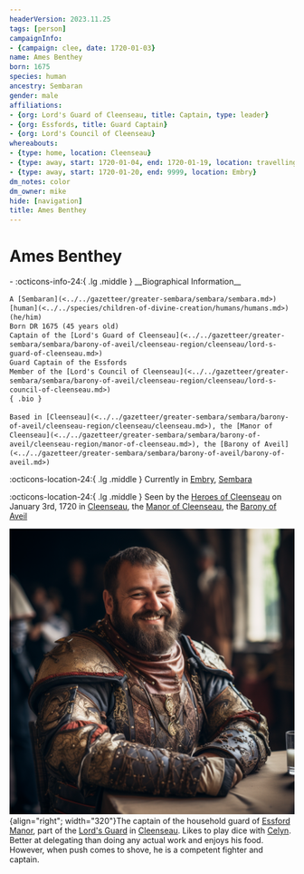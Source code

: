 ```yaml
---
headerVersion: 2023.11.25
tags: [person]
campaignInfo:
- {campaign: clee, date: 1720-01-03}
name: Ames Benthey
born: 1675
species: human
ancestry: Sembaran
gender: male
affiliations:
- {org: Lord's Guard of Cleenseau, title: Captain, type: leader}
- {org: Essfords, title: Guard Captain}
- {org: Lord's Council of Cleenseau}
whereabouts:
- {type: home, location: Cleenseau}
- {type: away, start: 1720-01-04, end: 1720-01-19, location: travelling to Embry}
- {type: away, start: 1720-01-20, end: 9999, location: Embry}
dm_notes: color
dm_owner: mike
hide: [navigation]
title: Ames Benthey
---
```

# Ames Benthey
<div class="grid cards ext-narrow-margin ext-one-column" markdown>
- :octicons-info-24:{ .lg .middle } __Biographical Information__

    A [Sembaran](<../../gazetteer/greater-sembara/sembara/sembara.md>) [human](<../../species/children-of-divine-creation/humans/humans.md>) (he/him)  
    Born DR 1675 (45 years old)  
    Captain of the [Lord's Guard of Cleenseau](<../../gazetteer/greater-sembara/sembara/barony-of-aveil/cleenseau-region/cleenseau/lord-s-guard-of-cleenseau.md>)  
    Guard Captain of the Essfords  
    Member of the [Lord's Council of Cleenseau](<../../gazetteer/greater-sembara/sembara/barony-of-aveil/cleenseau-region/cleenseau/lord-s-council-of-cleenseau.md>)  
    { .bio }

    Based in [Cleenseau](<../../gazetteer/greater-sembara/sembara/barony-of-aveil/cleenseau-region/cleenseau/cleenseau.md>), the [Manor of Cleenseau](<../../gazetteer/greater-sembara/sembara/barony-of-aveil/cleenseau-region/manor-of-cleenseau.md>), the [Barony of Aveil](<../../gazetteer/greater-sembara/sembara/barony-of-aveil/barony-of-aveil.md>)
</div>

:octicons-location-24:{ .lg .middle } Currently in [Embry](<../../gazetteer/greater-sembara/sembara/heartlands/embry.md>), [Sembara](<../../gazetteer/greater-sembara/sembara/sembara.md>)



:octicons-location-24:{ .lg .middle } Seen by the [Heroes of Cleenseau](<../pcs/cleenseau/heroes-of-cleenseau.md>) on January 3rd, 1720 in [Cleenseau](<../../gazetteer/greater-sembara/sembara/barony-of-aveil/cleenseau-region/cleenseau/cleenseau.md>), the [Manor of Cleenseau](<../../gazetteer/greater-sembara/sembara/barony-of-aveil/cleenseau-region/manor-of-cleenseau.md>), the [Barony of Aveil](<../../gazetteer/greater-sembara/sembara/barony-of-aveil/barony-of-aveil.md>)  


![Ames Benthey](../../assets/ames-benthey.png){align="right"; width="320"}The captain of the household guard of [Essford Manor](<../../gazetteer/greater-sembara/sembara/barony-of-aveil/cleenseau-region/cleenseau/essford-manor.md>), part of the [Lord's Guard](<../../gazetteer/greater-sembara/sembara/barony-of-aveil/cleenseau-region/cleenseau/lord-s-guard-of-cleenseau.md>) in [Cleenseau](<../../gazetteer/greater-sembara/sembara/barony-of-aveil/cleenseau-region/cleenseau/cleenseau.md>). Likes to play dice with [Celyn](<../pcs/cleenseau/celyn.md>). Better at delegating than doing any actual work and enjoys his food. However, when push comes to shove, he is a competent fighter and captain. 








